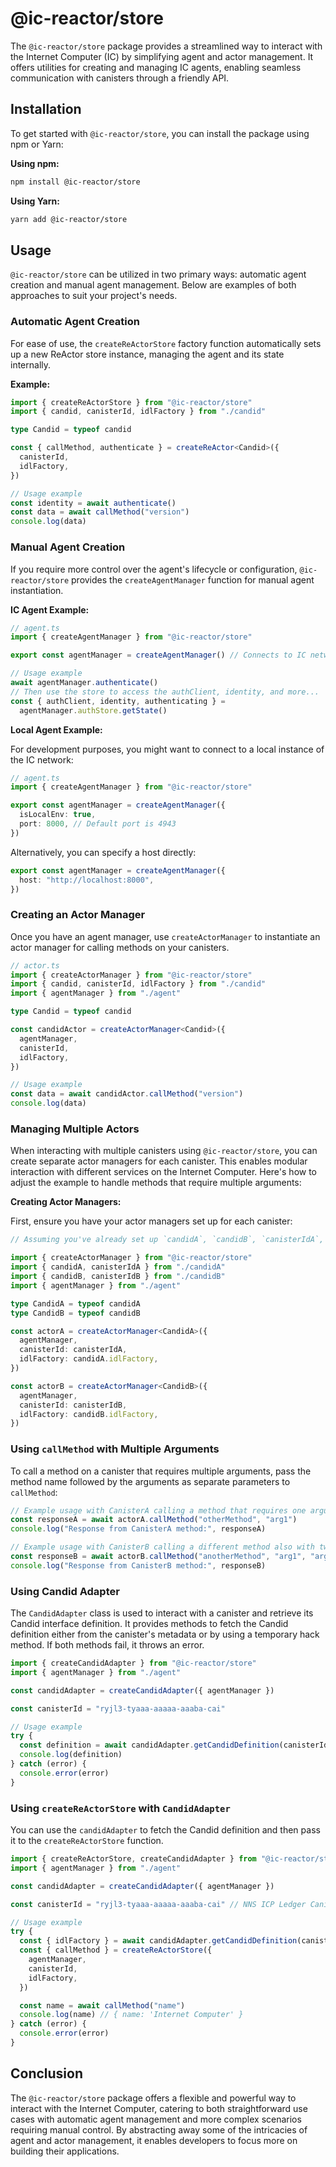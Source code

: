 # @ic-reactor/store

The `@ic-reactor/store` package provides a streamlined way to interact with the Internet Computer (IC) by simplifying agent and actor management. It offers utilities for creating and managing IC agents, enabling seamless communication with canisters through a friendly API.

## Installation

To get started with `@ic-reactor/store`, you can install the package using npm or Yarn:

**Using npm:**

```bash
npm install @ic-reactor/store
```

**Using Yarn:**

```bash
yarn add @ic-reactor/store
```

## Usage

`@ic-reactor/store` can be utilized in two primary ways: automatic agent creation and manual agent management. Below are examples of both approaches to suit your project's needs.

### Automatic Agent Creation

For ease of use, the `createReActorStore` factory function automatically sets up a new ReActor store instance, managing the agent and its state internally.

**Example:**

```typescript
import { createReActorStore } from "@ic-reactor/store"
import { candid, canisterId, idlFactory } from "./candid"

type Candid = typeof candid

const { callMethod, authenticate } = createReActor<Candid>({
  canisterId,
  idlFactory,
})

// Usage example
const identity = await authenticate()
const data = await callMethod("version")
console.log(data)
```

### Manual Agent Creation

If you require more control over the agent's lifecycle or configuration, `@ic-reactor/store` provides the `createAgentManager` function for manual agent instantiation.

**IC Agent Example:**

```typescript
// agent.ts
import { createAgentManager } from "@ic-reactor/store"

export const agentManager = createAgentManager() // Connects to IC network by default

// Usage example
await agentManager.authenticate()
// Then use the store to access the authClient, identity, and more...
const { authClient, identity, authenticating } =
  agentManager.authStore.getState()
```

**Local Agent Example:**

For development purposes, you might want to connect to a local instance of the IC network:

```typescript
// agent.ts
import { createAgentManager } from "@ic-reactor/store"

export const agentManager = createAgentManager({
  isLocalEnv: true,
  port: 8000, // Default port is 4943
})
```

Alternatively, you can specify a host directly:

```typescript
export const agentManager = createAgentManager({
  host: "http://localhost:8000",
})
```

### Creating an Actor Manager

Once you have an agent manager, use `createActorManager` to instantiate an actor manager for calling methods on your canisters.

```typescript
// actor.ts
import { createActorManager } from "@ic-reactor/store"
import { candid, canisterId, idlFactory } from "./candid"
import { agentManager } from "./agent"

type Candid = typeof candid

const candidActor = createActorManager<Candid>({
  agentManager,
  canisterId,
  idlFactory,
})

// Usage example
const data = await candidActor.callMethod("version")
console.log(data)
```

### Managing Multiple Actors

When interacting with multiple canisters using `@ic-reactor/store`, you can create separate actor managers for each canister. This enables modular interaction with different services on the Internet Computer. Here's how to adjust the example to handle methods that require multiple arguments:

**Creating Actor Managers:**

First, ensure you have your actor managers set up for each canister:

```typescript
// Assuming you've already set up `candidA`, `candidB`, `canisterIdA`, `canisterIdB`, and `agentManager`

import { createActorManager } from "@ic-reactor/store"
import { candidA, canisterIdA } from "./candidA"
import { candidB, canisterIdB } from "./candidB"
import { agentManager } from "./agent"

type CandidA = typeof candidA
type CandidB = typeof candidB

const actorA = createActorManager<CandidA>({
  agentManager,
  canisterId: canisterIdA,
  idlFactory: candidA.idlFactory,
})

const actorB = createActorManager<CandidB>({
  agentManager,
  canisterId: canisterIdB,
  idlFactory: candidB.idlFactory,
})
```

### Using `callMethod` with Multiple Arguments

To call a method on a canister that requires multiple arguments, pass the method name followed by the arguments as separate parameters to `callMethod`:

```typescript
// Example usage with CanisterA calling a method that requires one argument
const responseA = await actorA.callMethod("otherMethod", "arg1")
console.log("Response from CanisterA method:", responseA)

// Example usage with CanisterB calling a different method also with two arguments
const responseB = await actorB.callMethod("anotherMethod", "arg1", "arg2")
console.log("Response from CanisterB method:", responseB)
```

### Using Candid Adapter

The `CandidAdapter` class is used to interact with a canister and retrieve its Candid interface definition. It provides methods to fetch the Candid definition either from the canister's metadata or by using a temporary hack method.
If both methods fail, it throws an error.

```typescript
import { createCandidAdapter } from "@ic-reactor/store"
import { agentManager } from "./agent"

const candidAdapter = createCandidAdapter({ agentManager })

const canisterId = "ryjl3-tyaaa-aaaaa-aaaba-cai"

// Usage example
try {
  const definition = await candidAdapter.getCandidDefinition(canisterId)
  console.log(definition)
} catch (error) {
  console.error(error)
}
```

### Using `createReActorStore` with `CandidAdapter`

You can use the `candidAdapter` to fetch the Candid definition and then pass it to the `createReActorStore` function.

```typescript
import { createReActorStore, createCandidAdapter } from "@ic-reactor/store"
import { agentManager } from "./agent"

const candidAdapter = createCandidAdapter({ agentManager })

const canisterId = "ryjl3-tyaaa-aaaaa-aaaba-cai" // NNS ICP Ledger Canister

// Usage example
try {
  const { idlFactory } = await candidAdapter.getCandidDefinition(canisterId)
  const { callMethod } = createReActorStore({
    agentManager,
    canisterId,
    idlFactory,
  })

  const name = await callMethod("name")
  console.log(name) // { name: 'Internet Computer' }
} catch (error) {
  console.error(error)
}
```

## Conclusion

The `@ic-reactor/store` package offers a flexible and powerful way to interact with the Internet Computer, catering to both straightforward use cases with automatic agent management and more complex scenarios requiring manual control. By abstracting away some of the intricacies of agent and actor management, it enables developers to focus more on building their applications.
